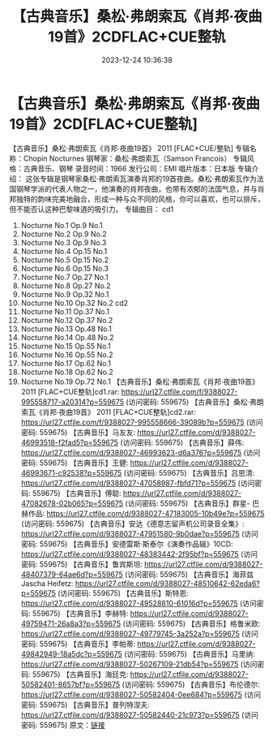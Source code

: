 ﻿---
title: 【古典音乐】桑松·弗朗索瓦《肖邦·夜曲19首》2CDFLAC+CUE整轨
date: 2023-12-24 10:36:38
categories: 古典音乐、新世纪、纯音雅乐
tags: 纯音雅乐
---
# 【古典音乐】桑松·弗朗索瓦《肖邦·夜曲19首》2CD[FLAC+CUE整轨]

【古典音乐】桑松·弗朗索瓦《肖邦·夜曲19首》 2011
[FLAC+CUE/整轨]
专辑名称：Chopin Nocturnes
钢琴家：桑松·弗朗索瓦（Samson Francois）
专辑风格：古典音乐、钢琴
录音时间：1966
发行公司：EMI
唱片版本：日本版
专辑介绍：
这张专辑是钢琴家桑松·弗朗索瓦演奏肖邦的19首夜曲。桑松·弗朗索瓦作为法国钢琴学派的代表人物之一，他演奏的肖邦夜曲，也带有浓郁的法国气息，并与肖邦独特的韵味完美地融合，形成一种与众不同的风格，你可以喜欢，也可以排斥，但不能否认这种巴黎味道的吸引力。
专辑曲目：
cd1
01. Nocturne No.1 Op.9 No.1
02. Nocturne No.2 Op.9 No.2
03. Nocturne No.3 Op.9 No.3
04. Nocturne No.4 Op.15 No.1
05. Nocturne No.5 Op.15 No.2
06. Nocturne No.6 Op.15 No.3
07. Nocturne No.7 Op.27 No.1
08. Nocturne No.8 Op.27 No.2
09. Nocturne No.9 Op.32 No.1
10. Nocturne No.10 Op.32 No.2
cd2
01. Nocturne No.11 Op.37 No.1
02. Nocturne No.12 Op.37 No.2
03. Nocturne No.13 Op.48 No.1
04. Nocturne No.14 Op.48 No.2
05. Nocturne No.15 Op.55 No.1
06. Nocturne No.16 Op.55 No.2
07. Nocturne No.17 Op.62 No.1
08. Nocturne No.18 Op.62 No.2
09. Nocturne No.19 Op.72 No.1
【古典音乐】桑松·弗朗索瓦《肖邦·夜曲19首》 2011 [FLAC+CUE整轨]cd1.rar: https://url27.ctfile.com/f/9388027-995558717-a20314?p=559675
(访问密码: 559675)
【古典音乐】桑松·弗朗索瓦《肖邦·夜曲19首》 2011 [FLAC+CUE整轨]cd2.rar: https://url27.ctfile.com/f/9388027-995558666-39089b?p=559675
(访问密码: 559675)
【古典音乐】马友友: https://url27.ctfile.com/d/9388027-46993518-f2fad5?p=559675
(访问密码: 559675)
【古典音乐】薛伟: https://url27.ctfile.com/d/9388027-46993623-d6a376?p=559675
(访问密码: 559675)
【古典音乐】王健: https://url27.ctfile.com/d/9388027-46993671-c92538?p=559675
(访问密码: 559675)
【古典音乐】吕思清: https://url27.ctfile.com/d/9388027-47058987-fbfd71?p=559675
(访问密码: 559675)
【古典音乐】傅聪: https://url27.ctfile.com/d/9388027-47082678-02b065?p=559675
(访问密码: 559675)
【古典音乐】群星- 巴赫作品: https://url27.ctfile.com/d/9388027-47183005-10b49e?p=559675
(访问密码: 559675)
【古典音乐】安达《德意志留声机公司录音全集》: https://url27.ctfile.com/d/9388027-47951580-9b0dae?p=559675
(访问密码: 559675)
【古典音乐】安德雷斯·斯泰尔《演奏作品辑》10CD: https://url27.ctfile.com/d/9388027-48383442-2f95bf?p=559675
(访问密码: 559675)
【古典音乐】鲁宾斯坦: https://url27.ctfile.com/d/9388027-48407379-64ae6d?p=559675
(访问密码: 559675)
【古典音乐】海菲兹Jascha Heifetz: https://url27.ctfile.com/d/9388027-48510642-62eda6?p=559675
(访问密码: 559675)
【古典音乐】斯特恩: https://url27.ctfile.com/d/9388027-49528810-61016d?p=559675
(访问密码: 559675)
【古典音乐】李赫特: https://url27.ctfile.com/d/9388027-49759471-26a8a3?p=559675
(访问密码: 559675)
【古典音乐】格鲁米欧: https://url27.ctfile.com/d/9388027-49779745-3a252a?p=559675
(访问密码: 559675)
【古典音乐】李帕蒂: https://url27.ctfile.com/d/9388027-49842949-18a5dc?p=559675
(访问密码: 559675)
【古典音乐】马里纳: https://url27.ctfile.com/d/9388027-50267109-21db54?p=559675
(访问密码: 559675)
【古典音乐】海廷克: https://url27.ctfile.com/d/9388027-50582401-8657bf?p=559675
(访问密码: 559675)
【古典音乐】布伦德尔: https://url27.ctfile.com/d/9388027-50582404-0ee684?p=559675
(访问密码: 559675)
【古典音乐】普列特涅夫: https://url27.ctfile.com/d/9388027-50582440-21c973?p=559675
(访问密码: 559675)
原文：[链接](https://blog.sina.com.cn/s/blog_1647c7e76010313z9.html)
